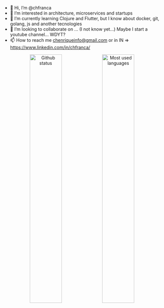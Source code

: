 - 👋 Hi, I’m @chfranca
- 👀 I’m interested in architecture, microservices and startups
- 🌱 I’m currently learning Clojure and Flutter, but I know about docker, git, golang, js and another tecnologies
- 💞️ I’m looking to collaborate on ... (I not know yet...) Maybe I start a youtube channel... WDYT?
- 📫 How to reach me chenriqueinfo@gmail.com or in IN => https://www.linkedin.com/in/chfranca/

<p align="center">
  <img src="https://github-readme-stats.vercel.app/api?username=chfranca&count_private=true&" alt="Github status" heigth="200" width="45%"/>
  <img src="https://github-readme-stats.vercel.app/api/top-langs/?username=chfranca&layout=compact&" alt="Most used languages" heigth="200" width="45%"/>
</p>


<!---
chfranca/chfranca is a ✨ special ✨ repository because its `README.md` (this file) appears on your GitHub profile.
You can click the Preview link to take a look at your changes.
--->
